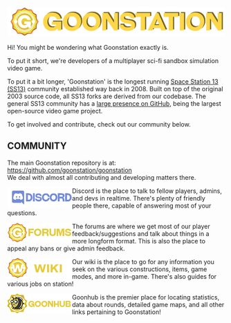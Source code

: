 <p align="center">
<a href="https://github.com/goonstation/goonstation"><img src="https://raw.githubusercontent.com/goonstation/goonstation/master/.github/assets/goonstation.png" alt="Goonhub" width="700"></a>
</p>

Hi! You might be wondering what Goonstation exactly is.

To put it short, we're developers of a multiplayer sci-fi sandbox simulation video game.

To put it a bit longer, 'Goonstation' is the longest running [Space Station 13 (SS13)](https://spacestation13.com/) community established way back in 2008.
Built on top of the original 2003 source code, all SS13 forks are derived from our codebase. 
The general SS13 community has a [large presence on GitHub](https://github.com/topics/ss13), being the largest open-source video game project.

To get involved and contribute, check out our community below.

## COMMUNITY

The main Goonstation repository is at: https://github.com/goonstation/goonstation
<br>
We deal with almost all contributing and developing matters there.

[<img src="https://raw.githubusercontent.com/goonstation/goonstation/master/.github/assets/discord.png" alt="Discord" width="150" align="left">](https://discord.gg/zd8t6pY)
Discord is the place to talk to fellow players, admins, and devs in realtime. There's plenty of friendly people there, capable of answering most of your questions.

[<img src="https://raw.githubusercontent.com/goonstation/goonstation/master/.github/assets/forums.png" alt="Forums" width="150" align="left">](https://forum.ss13.co)
The forums are where we get most of our player feedback/suggestions and talk about things in a more longform format. This is also the place to appeal any bans or give admin feedback.

[<img src="https://raw.githubusercontent.com/goonstation/goonstation/master/.github/assets/wiki.png" alt="Wiki" width="150" align="left">](https://wiki.ss13.co)
Our wiki is the place to go for any information you seek on the various constructions, items, game modes, and more in-game. There's also guides for various jobs on station!

[<img src="https://raw.githubusercontent.com/goonstation/goonstation/master/.github/assets/goonhub.png" alt="Goonhub" width="150" align="left">](https://goonhub.com)
Goonhub is the premier place for locating statistics, data about rounds, detailed game maps, and all other links pertaining to Goonstation!
